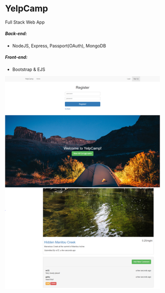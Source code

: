 # YelpCamp
Full Stack Web App 
##### Back-end:  
- NodeJS, Express, Passport(OAuth), MongoDB 

##### Front-end: 
- Bootstrap & EJS

<img src="https://github.com/rmar72/YelpCamp/blob/master/public/stylesheets/yc2.PNG" />

<img src="https://github.com/rmar72/YelpCamp/blob/master/public/stylesheets/yc1.PNG" />

<img src="https://github.com/rmar72/YelpCamp/blob/master/public/stylesheets/yc3.PNG" />
